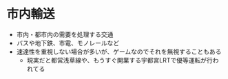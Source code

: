 # 市内輸送

- 市内・都市内の需要を処理する交通
- バスや地下鉄、市電、モノレールなど
- 速達性を重視しない場合が多いが、ゲームなのでそれを無視することもある
  - 現実だと都営浅草線や、もうすぐ開業する宇都宮LRTで優等運転が行われてる
